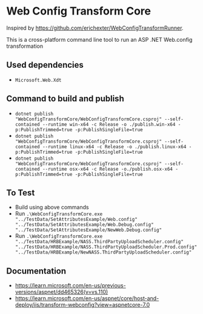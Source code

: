 # Web Config Transform Core

Inspired by https://github.com/erichexter/WebConfigTransformRunner.

This is a cross-platform command line tool to run an ASP .NET Web.config transformation

## Used dependencies

- `Microsoft.Web.Xdt`

## Command to build and publish

- `dotnet publish "WebConfigTransformCore/WebConfigTransformCore.csproj" --self-contained --runtime win-x64 -c Release -o ./publish.win-x64 -p:PublishTrimmed=true -p:PublishSingleFile=true`
- `dotnet publish "WebConfigTransformCore/WebConfigTransformCore.csproj" --self-contained --runtime linux-x64 -c Release -o ./publish.linux-x64 -p:PublishTrimmed=true -p:PublishSingleFile=true`
- `dotnet publish "WebConfigTransformCore/WebConfigTransformCore.csproj" --self-contained --runtime osx-x64 -c Release -o./publish.osx-x64 -p:PublishTrimmed=true -p:PublishSingleFile=true`

## To Test

- Build using above commands
- Run `.\WebConfigTransformCore.exe "../TestData/SetAttributesExample/Web.config" "../TestData/SetAttributesExample/Web.Debug.config" "../TestData/SetAttributesExample/NewWeb.Debug.config"`
- Run `.\WebConfigTransformCore.exe "../TestData/HRBExample/NASS.ThirdPartyUploadScheduler.config" "../TestData/HRBExample/NASS.ThirdPartyUploadScheduler.Prod.config" "../TestData/HRBExample/NewNASS.ThirdPartyUploadScheduler.config"`

## Documentation

- https://learn.microsoft.com/en-us/previous-versions/aspnet/dd465326(v=vs.110)
- https://learn.microsoft.com/en-us/aspnet/core/host-and-deploy/iis/transform-webconfig?view=aspnetcore-7.0